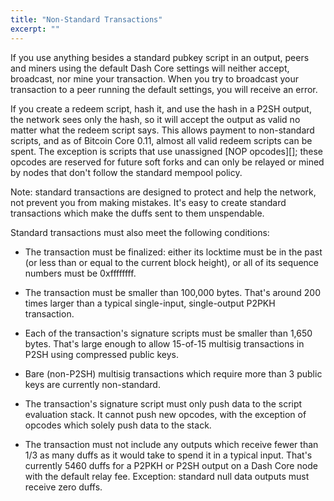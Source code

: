 ```yaml
---
title: "Non-Standard Transactions"
excerpt: ""
---
```

If you use anything besides a standard pubkey script in an output, peers and miners using the default Dash Core settings will neither accept, broadcast, nor mine your transaction. When you try to broadcast your transaction to a peer running the default settings, you will receive an error.

If you create a redeem script, hash it, and use the hash in a P2SH output, the network sees only the hash, so it will accept the output as valid no matter what the redeem script says. This allows payment to non-standard scripts, and as of Bitcoin Core 0.11, almost all valid redeem scripts can be spent. The exception is scripts that use unassigned [NOP opcodes][]; these opcodes are reserved for future soft forks and can only be relayed or mined by nodes that don't follow the standard mempool policy.

Note: standard transactions are designed to protect and help the network, not prevent you from making mistakes. It's easy to create standard transactions which make the duffs sent to them unspendable.

Standard transactions must also meet the following conditions:

* The transaction must be finalized: either its locktime must be in the past (or less than or equal to the current block height), or all of its sequence numbers must be 0xffffffff.

* The transaction must be smaller than 100,000 bytes. That's around 200 times larger than a typical single-input, single-output P2PKH transaction.

* Each of the transaction's signature scripts must be smaller than 1,650 bytes. That's large enough to allow 15-of-15 multisig transactions in P2SH using compressed public keys.

* Bare (non-P2SH) multisig transactions which require more than 3 public keys are currently non-standard.

* The transaction's signature script must only push data to the script evaluation stack. It cannot push new opcodes, with the exception of opcodes which solely push data to the stack.

* The transaction must not include any outputs which receive fewer than 1/3 as many duffs as it would take to spend it in a typical input. That's currently 5460 duffs for a P2PKH or P2SH output on a Dash Core node with the default relay fee. Exception: standard null data outputs must receive zero duffs.